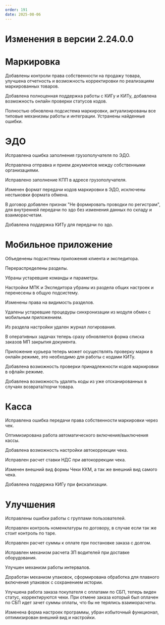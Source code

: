 ```yaml
---
order: 191
date: 2025-08-06
---
```

# Изменения в версии 2.24.0.0

# Маркировка

Добавлены контроли права собственности на продажу товара, улучшена отчетность и возможность корректировки по реализациям маркированных товаров.

Добавлена полноценная поддержка работы с КИГу и КИТу, добавлена возможность онлайн проверки статусов кодов.

Полностью обновлена подсистема маркировки, актуализированы все типовые механизмы работы и интеграции. Устранены найденные ошибки.

# ЭДО

Исправлена ошибка заполнения грузополучателя по ЭДО.

Исправлена отправка и прием документов между собственными организациями.

Исправлено заполнение КПП в адресе грузополучателя.

Изменен формат передачи кодов маркировки в ЭДО, исключены нестыковки формата обмена.

В договор добавлен признак "Не формировать проводки по регистрам", для внутренней передачи по эдо без изменения данных по складу и взаиморасчетам.

Добавлена поддержка КИТу для передачи по эдо.

# Мобильное приложение

Объеденены подсистемы приложения клиента и экспедитора.

Перераспределены разделы.

Убраны устаревшие команды и параметры.

Настройки МПК и Экспедитора убраны из раздела общих настроек и перенесены в общую подсистему.

Изменены права на видимость разделов.

Удалены устаревшие процедуры синхронизации из модуля обмен с мобильным приложением.

Из раздела настройки удален журнал логирования.

В оперативных задачах теперь сразу обновляется форма списка заказов МП закрытия документа.

Приложение курьера теперь может осуществлять проверку марки в онлайн режиме, это необходимо для работы с кодами КИТу.

Добавлена возможность проверки принадлежности кодов маркировки в офлайн режиме.

Добавлена возможность удалять коды из уже отсканированных в случаях возврата/порчи товара.

# Касса

Исправлена ошибка передачи права собственности маркировки через чек.

Оптимизирована работа автоматического включения/выключения кассы.

Добавлена возможность настройки автокоррекции чека.

Исправлен расчет ставки НДС при автокоррекции чека.

Изменен внешний вид формы Чеки ККМ, а так же внешний вид самого чека.

Добавлена поддержка КИГу при фискализации.

# Улучшения

Исправлены ошибки работы с группами пользователей.

Исправлен контроль номенклатуры по договору, в случае если так же стоит контроль по таре.

Исправлен расчет суммы к оплате при постановке заказа с долгом.

Исправлен механизм расчета ЗП водителей при доставке оборудования.

Улучшен механизм работы интервалов.

Доработан механизм упаковок, сформирована обработка для плавного включения упаковок с сохранением истории.

Улучшена работа заказа покупателя с оплатами по СБП, теперь виден статус, корректируются чеки. При отмене заказа который был оплачен по СБП идет зачет суммы оплаты, что бы не терялись взаиморасчеты.

Изменена форма настроек программы, убран избыточный функционал, оптимизирован внешний вид и настройки.


